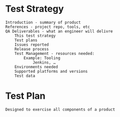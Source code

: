# Test Strategy  
	Introduction - summary of product  
	References - project repo, tools, etc  
	QA Deliverables - what an engineer will delivre  
		This test strategy  
		Test plans  
		Issues reported  
		Release process  
		Test Management - resources needed:  
			Example: Tooling  
				Jenkins, …  
		Environments needed  
		Supported platforms and versions  
		Test data  
		
# Test Plan  
	Designed to exercise all components of a product  
